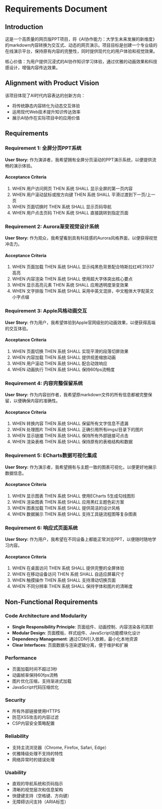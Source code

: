 # Requirements Document

## Introduction

这是一个高质量的网页版PPT项目，将《AI协作能力：大学生未来发展的新维度》的markdown内容转换为交互式、动态的网页演示。项目目标是创建一个专业级的在线演示平台，保持原有内容的完整性，同时提供现代化的用户体验和视觉效果。

核心价值：为用户提供沉浸式的AI协作知识学习体验，通过优雅的动画效果和科技感设计，增强内容传达效果。

## Alignment with Product Vision

该项目体现了AI时代内容表达的创新方向：
- 将传统静态内容转化为动态交互体验
- 运用现代Web技术提升知识传达效率
- 展示AI协作在实际项目中的应用价值

## Requirements

### Requirement 1: 全屏分页PPT系统

**User Story:** 作为演讲者，我希望拥有全屏分页滚动的PPT演示系统，以便提供流畅的演示体验。

#### Acceptance Criteria

1. WHEN 用户访问网页 THEN 系统 SHALL 显示全屏的第一页内容
2. WHEN 用户滚动鼠标或按方向键 THEN 系统 SHALL 平滑过渡到下一页/上一页
3. WHEN 页面切换时 THEN 系统 SHALL 显示页码导航
4. WHEN 用户点击页码 THEN 系统 SHALL 直接跳转到指定页面

### Requirement 2: Aurora渐变视觉设计系统

**User Story:** 作为观众，我希望看到具有科技感的Aurora风格界面，以便获得视觉冲击力。

#### Acceptance Criteria

1. WHEN 页面加载 THEN 系统 SHALL 显示纯黑色背景配合特斯拉红#E31937高亮
2. WHEN 内容渲染 THEN 系统 SHALL 使用超大字体突出核心要点
3. WHEN 显示高亮元素 THEN 系统 SHALL 应用透明度渐变效果
4. WHEN 文字排版 THEN 系统 SHALL 采用中英文混排，中文粗体大字配英文小字点缀

### Requirement 3: Apple风格动画交互

**User Story:** 作为用户，我希望体验到Apple官网级别的动画效果，以便获得高端的交互体验。

#### Acceptance Criteria

1. WHEN 页面切换 THEN 系统 SHALL 实现平滑的段落切屏效果
2. WHEN 内容加载 THEN 系统 SHALL 提供视差缩放动画
3. WHEN 用户滚动 THEN 系统 SHALL 配合动效响应
4. WHEN 动画执行 THEN 系统 SHALL 保持60fps流畅度

### Requirement 4: 内容完整保留系统

**User Story:** 作为内容创作者，我希望原markdown文件的所有信息都被完整保留，以便确保内容的准确性。

#### Acceptance Criteria

1. WHEN 转换内容 THEN 系统 SHALL 保留所有文字信息不遗漏
2. WHEN 处理图片 THEN 系统 SHALL 正确引用所有imgs/目录下的图片
3. WHEN 显示链接 THEN 系统 SHALL 保持所有外部链接可点击
4. WHEN 渲染表格 THEN 系统 SHALL 保持原有的表格结构和数据

### Requirement 5: ECharts数据可视化集成

**User Story:** 作为演示者，我希望拥有与主题一致的图表可视化，以便更好地展示数据信息。

#### Acceptance Criteria

1. WHEN 显示图表 THEN 系统 SHALL 使用ECharts 5生成勾线图形
2. WHEN 渲染图表 THEN 系统 SHALL 应用黑红主题色彩方案
3. WHEN 图表加载 THEN 系统 SHALL 提供简洁的设计风格
4. WHEN 数据展示 THEN 系统 SHALL 支持工具链流程图等复杂图表

### Requirement 6: 响应式页面系统

**User Story:** 作为用户，我希望在不同设备上都能正常浏览PPT，以便随时随地学习内容。

#### Acceptance Criteria

1. WHEN 在桌面访问 THEN 系统 SHALL 提供完整的全屏体验
2. WHEN 在移动设备访问 THEN 系统 SHALL 自适应屏幕尺寸
3. WHEN 触摸操作 THEN 系统 SHALL 支持滑动切换页面
4. WHEN 不同分辨率 THEN 系统 SHALL 保持字体和图片的清晰度

## Non-Functional Requirements

### Code Architecture and Modularity
- **Single Responsibility Principle**: 页面组件、动画控制、内容渲染各司其职
- **Modular Design**: 页面模板、样式组件、JavaScript功能模块化设计
- **Dependency Management**: 通过CDN引入依赖，最小化本地资源
- **Clear Interfaces**: 页面数据与渲染逻辑分离，便于维护和扩展

### Performance
- 页面加载时间不超过3秒
- 动画帧率保持60fps流畅
- 图片优化压缩，支持渐进式加载
- JavaScript代码压缩优化

### Security
- 所有外部链接使用HTTPS
- 防范XSS攻击的内容过滤
- CSP内容安全策略配置

### Reliability
- 支持主流浏览器（Chrome, Firefox, Safari, Edge）
- 优雅降级处理不支持的特性
- 网络异常时的错误处理

### Usability
- 直观的导航系统和页码指示
- 清晰的视觉层次和信息架构
- 快捷键支持（空格键、方向键）
- 无障碍访问支持（ARIA标签）